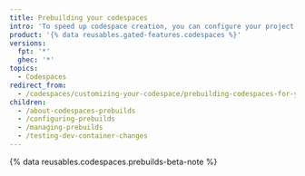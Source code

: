 ```yaml
---
title: Prebuilding your codespaces
intro: 'To speed up codespace creation, you can configure your project to prebuild codespaces for specific branches in specific regions.'
product: '{% data reusables.gated-features.codespaces %}'
versions:
  fpt: '*'
  ghec: '*'
topics:
  - Codespaces
redirect_from:
  - /codespaces/customizing-your-codespace/prebuilding-codespaces-for-your-project
children:
  - /about-codespaces-prebuilds
  - /configuring-prebuilds
  - /managing-prebuilds
  - /testing-dev-container-changes
---
```

 
{% data reusables.codespaces.prebuilds-beta-note %}
